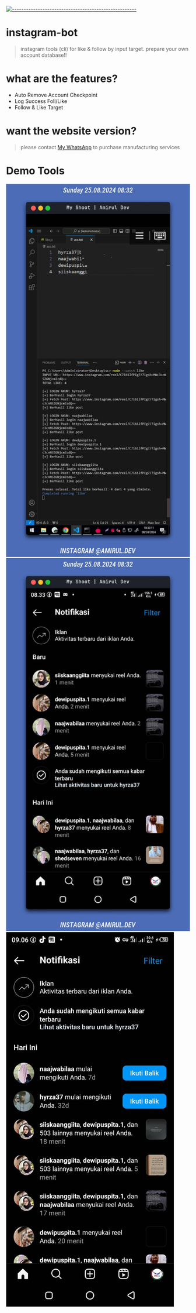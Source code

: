 [![-----------------------------------------------------](https://raw.githubusercontent.com/andreasbm/readme/master/assets/lines/colored.png)](#table-of-contents)
# instagram-bot
> instagram tools (cli) for like & follow by input target. prepare your own account database!!

# what are the features?
- Auto Remove Account Checkpoint
- Log Success Foll/Like
- Follow & Like Target

# want the website version?
> please contact [My WhatsApp](https://wa.me/6285157489446) to purchase manufacturing services

# Demo Tools
<img src="like1.jpg">
<img src="like2.jpg">
<img src="like3.jpg">
